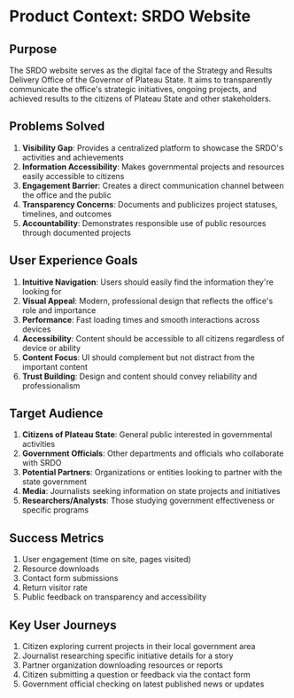 # Product Context: SRDO Website

## Purpose

The SRDO website serves as the digital face of the Strategy and Results Delivery Office of the Governor of Plateau State. It aims to transparently communicate the office's strategic initiatives, ongoing projects, and achieved results to the citizens of Plateau State and other stakeholders.

## Problems Solved

1. **Visibility Gap**: Provides a centralized platform to showcase the SRDO's activities and achievements
2. **Information Accessibility**: Makes governmental projects and resources easily accessible to citizens
3. **Engagement Barrier**: Creates a direct communication channel between the office and the public
4. **Transparency Concerns**: Documents and publicizes project statuses, timelines, and outcomes
5. **Accountability**: Demonstrates responsible use of public resources through documented projects

## User Experience Goals

1. **Intuitive Navigation**: Users should easily find the information they're looking for
2. **Visual Appeal**: Modern, professional design that reflects the office's role and importance
3. **Performance**: Fast loading times and smooth interactions across devices
4. **Accessibility**: Content should be accessible to all citizens regardless of device or ability
5. **Content Focus**: UI should complement but not distract from the important content
6. **Trust Building**: Design and content should convey reliability and professionalism

## Target Audience

1. **Citizens of Plateau State**: General public interested in governmental activities
2. **Government Officials**: Other departments and officials who collaborate with SRDO
3. **Potential Partners**: Organizations or entities looking to partner with the state government
4. **Media**: Journalists seeking information on state projects and initiatives
5. **Researchers/Analysts**: Those studying government effectiveness or specific programs

## Success Metrics

1. User engagement (time on site, pages visited)
2. Resource downloads
3. Contact form submissions
4. Return visitor rate
5. Public feedback on transparency and accessibility

## Key User Journeys

1. Citizen exploring current projects in their local government area
2. Journalist researching specific initiative details for a story
3. Partner organization downloading resources or reports
4. Citizen submitting a question or feedback via the contact form
5. Government official checking on latest published news or updates
